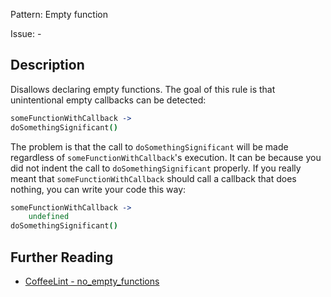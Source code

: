 Pattern: Empty function

Issue: -

## Description

Disallows declaring empty functions. The goal of this rule is that unintentional empty callbacks can be detected:

``` coffeescript
someFunctionWithCallback ->
doSomethingSignificant()
```

The problem is that the call to `doSomethingSignificant` will be made regardless of `someFunctionWithCallback`'s execution. It can be because you did not indent the call to `doSomethingSignificant` properly. If you really meant that `someFunctionWithCallback` should call a callback that does nothing, you can write your code this way:

``` coffeescript
someFunctionWithCallback ->
    undefined
doSomethingSignificant()
```

## Further Reading

* [CoffeeLint - no_empty_functions](http://www.coffeelint.org/#options)